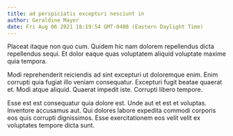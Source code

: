 ```yaml
---
title: ad perspiciatis excepturi nesciunt in
author: Geraldine Mayer
date: Fri Aug 06 2021 18:19:54 GMT-0400 (Eastern Daylight Time)
---
```

Placeat itaque non quo cum. Quidem hic nam dolorem repellendus dicta repellendus sequi. Et dolor eaque quas voluptatem aliquid voluptate maxime quia tempora.

 Modi reprehenderit reiciendis ad sint excepturi ut doloremque enim. Enim corrupti quia fugiat illo veniam consequatur. Excepturi fugit beatae quaerat et. Modi atque aliquid. Quaerat impedit iste. Corrupti libero tempore.

 Esse est est consequatur quia dolore est. Unde aut et est et voluptas. Inventore accusamus aut. Qui dolores labore expedita commodi corporis eos quis corrupti dignissimos. Esse exercitationem eos velit velit ex voluptates tempore dicta sunt.